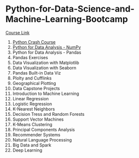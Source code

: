 # Python-for-Data-Science-and-Machine-Learning-Bootcamp
[Course Link](https://www.udemy.com/course/python-for-data-science-and-machine-learning-bootcamp/?couponCode=ST21MT61124)
1. [Python Crash Course](https://github.com/ndomah/Python-for-Data-Science-and-Machine-Learning-Bootcamp/tree/main/01-Python-Crash-Course)
2. [Python for Data Analysis - NumPy](https://github.com/ndomah/Python-for-Data-Science-and-Machine-Learning-Bootcamp/tree/main/02-Python-for-Data-Analysis-NumPy)
3. Python for Data Analysis - Pandas
4. Pandas Exercises
5. Data Visualization with Matplotlib
6. Data Visualization with Seaborn
7. Pandas Built-in Data Viz
8. Plolty and Cufflinks
9. Geographical Plotting
10. Data Capstone Projects
11. Introduction to Machine Learning
12. Linear Regression
13. Logistic Regression
14. K-Nearest Neighbors
15. Decision Tress and Random Forests
16. Support Vector Machines
17. K-Means Clustering
18. Principal Components Analysis
19. Recommender Systems
20. Natural Language Processing
21. Big Data and Spark
22. Deep Learning
